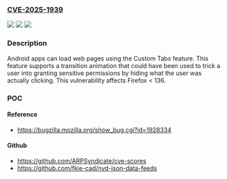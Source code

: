 ### [CVE-2025-1939](https://cve.mitre.org/cgi-bin/cvename.cgi?name=CVE-2025-1939)
![](https://img.shields.io/static/v1?label=Product&message=Firefox&color=blue)
![](https://img.shields.io/static/v1?label=Version&message=unspecified%20&color=brightgreen)
![](https://img.shields.io/static/v1?label=Vulnerability&message=Tapjacking%20in%20Android%20Custom%20Tabs%20using%20transition%20animations&color=brightgreen)

### Description

Android apps can load web pages using the Custom Tabs feature. This feature supports a transition animation that could have been used to trick a user into granting sensitive permissions by hiding what the user was actually clicking. This vulnerability affects Firefox < 136.

### POC

#### Reference
- https://bugzilla.mozilla.org/show_bug.cgi?id=1928334

#### Github
- https://github.com/ARPSyndicate/cve-scores
- https://github.com/fkie-cad/nvd-json-data-feeds

